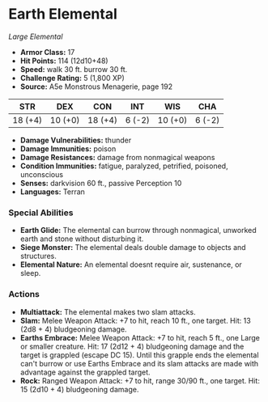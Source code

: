 # Earth Elemental

*Large* *Elemental*

- **Armor Class:** 17
- **Hit Points:** 114 (12d10+48)
- **Speed:** walk 30 ft. burrow 30 ft.
- **Challenge Rating:** 5 (1,800 XP)
- **Source:** A5e Monstrous Menagerie, page 192

| STR | DEX | CON | INT | WIS | CHA |
| --- | --- | --- | --- | --- | --- |
| 18 (+4) | 10 (+0) | 18 (+4) | 6 (-2) | 10 (+0) | 6 (-2) |

- **Damage Vulnerabilities:** thunder
- **Damage Immunities:** poison
- **Damage Resistances:** damage from nonmagical weapons
- **Condition Immunities:** fatigue, paralyzed, petrified, poisoned, unconscious
- **Senses:** darkvision 60 ft., passive Perception 10
- **Languages:** Terran

### Special Abilities

- **Earth Glide:** The elemental can burrow through nonmagical, unworked earth and stone without disturbing it.
- **Siege Monster:** The elemental deals double damage to objects and structures.
- **Elemental Nature:** An elemental doesnt require air, sustenance, or sleep.

### Actions

- **Multiattack:** The elemental makes two slam attacks.
- **Slam:** Melee Weapon Attack: +7 to hit, reach 10 ft., one target. Hit: 13 (2d8 + 4) bludgeoning damage.
- **Earths Embrace:** Melee Weapon Attack: +7 to hit, reach 5 ft., one Large or smaller creature. Hit: 17 (2d12 + 4) bludgeoning damage  and the target is grappled (escape DC 15). Until this grapple ends  the elemental can't burrow or use Earths Embrace and its slam attacks are made with advantage against the grappled target.
- **Rock:** Ranged Weapon Attack: +7 to hit, range 30/90 ft., one target. Hit: 15 (2d10 + 4) bludgeoning damage.


